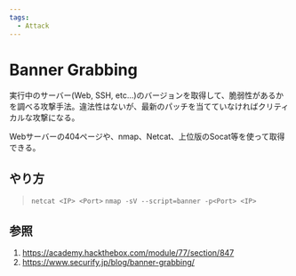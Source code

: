 ```yaml
---
tags:
  - Attack
---
```

# Banner Grabbing

実行中のサーバー(Web, SSH, etc...)のバージョンを取得して、脆弱性があるかを調べる攻撃手法。違法性はないが、最新のパッチを当てていなければクリティカルな攻撃になる。

Webサーバーの404ページや、nmap、Netcat、上位版のSocat等を使って取得できる。

## やり方

> `netcat <IP> <Port>`
> `nmap -sV --script=banner -p<Port> <IP>`

## 参照

1. https://academy.hackthebox.com/module/77/section/847
1. https://www.securify.jp/blog/banner-grabbing/